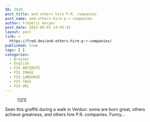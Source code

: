 ```yaml
---
ID: 2928
post_title: and others hire P.R. companies
post_name: and-others-hire-p-r-companies
author: Frédéric Harper
post_date: 2012-08-03 14:45:41
layout: post
link: >
  https://fred.dev/and-others-hire-p-r-companies/
published: true
tags: [ ]
categories:
  - Brainer
  - English
  - FIX ANTIDOTE
  - FIX IMAGE
  - FIX LANGUAGE
  - FIX TAGS
  - FIX URL
---
```

<figure>![][1]</figure>
Seen this graffiti during a walk in Verdun: some are born great, others achieve greatness, and others hire P.R. companies. Funny...  

 [1]: http://fred.dev/wp-content/uploads/2012/08/WP_000095.jpg "WP_000095"